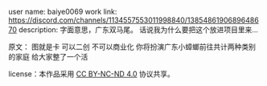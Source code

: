 user name: baiye0069 
work link: https://discord.com/channels/1134557553011998840/1385486190689648670
description: 字面意思，广东双马尾。
话说我为什么要把这个放进项目里来...

原文：
图就是卡
可以二创
不可以商业化
你将扮演广东小蟑螂前往共计两种类别的家庭
给大家整了一个活


 license：本作品采用 [CC BY-NC-ND 4.0](https://creativecommons.org/licenses/by-nc-nd/4.0/) 协议共享。

